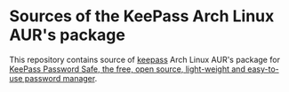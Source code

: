 Sources of the KeePass Arch Linux AUR's package
=======

This repository contains source of [keepass](http://aur.archlinux.org/packages/keepass/) Arch Linux AUR's package for [KeePass Password Safe, the free, open source, light-weight and easy-to-use password manager](https://keepass.info/).
